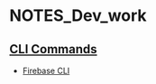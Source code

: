 # NOTES_Dev_work



## [CLI Commands](https://github.com/JwillSDP/NOTES_Dev_work/tree/main/CLI%20Commands)
- [Firebase CLI](https://github.com/JwillSDP/NOTES_Dev_work/blob/main/CLI%20Commands/Firebase%20CLI)
